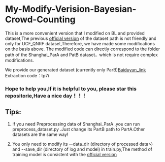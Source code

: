 # My-Modify-Verision-Bayesian-Crowd-Counting
This is a more convenient version that I modified on BL and provided dataset,The previous [official version](https://github.com/ZhihengCV/Bayesian-Crowd-Counting) of the dataset path is not friendly and only for UCF_QNRF dataset,Therefore, we have made some modifications on the basis above. The modified code can directly correspond to the folder path of the Shanghai_ParA and PatB dataset，which is not require complex modifications.

We provide our generated dataset (currently only ParB)[Baiduyun_link](https://pan.baidu.com/s/1LnBT0gm8bX9JjTee9JaM3A)  Extraction code：tp7i

### Hope to help you,If it is helpful to you, please star this repositorie,Have a nice day！！！
## Tips:

1. If you need Preprocessing data of Shanghai_ParA ,you can run preprocess_dataset.py .Just change its PartB path to PartA.Other datasets are the same way!

2. You only need to modify its --data_dir (directory of processed data>) and --save_dir (directory of log and model) in train.py,The method of training model is consistent with the [official version](https://github.com/ZhihengCV/Bayesian-Crowd-Counting)
